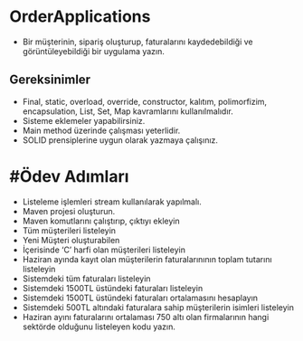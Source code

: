 # OrderApplications


* Bir müşterinin, sipariş oluşturup, faturalarını kaydedebildiği ve görüntüleyebildiği bir uygulama yazın. 
## Gereksinimler
* Final, static, overload, override, constructor, kalıtım, polimorfizim, encapsulation, List, Set, Map kavramlarını kullanılmalıdır. 
* Sisteme eklemeler yapabilirsiniz.
* Main method üzerinde çalışması yeterlidir. 
* SOLID prensiplerine uygun olarak yazmaya çalışınız. 
# #Ödev Adımları
* Listeleme işlemleri stream kullanılarak yapılmalı.
* Maven projesi oluşturun.
* Maven komutlarını çalıştırıp, çıktıyı ekleyin
* Tüm müşterileri listeleyin 
* Yeni Müşteri oluşturabilen
* İçerisinde ‘C’ harfi olan müşterileri listeleyin
* Haziran ayında kayıt olan müşterilerin faturalarınının toplam tutarını listeleyin
* Sistemdeki tüm faturaları listeleyin
* Sistemdeki 1500TL üstündeki faturaları listeleyin
* Sistemdeki 1500TL üstündeki faturaları ortalamasını hesaplayın
* Sistemdeki 500TL altındaki faturalara sahip müşterilerin isimleri listeleyin
* Haziran ayını faturalarını ortalaması 750 altı olan firmalarının hangi sektörde olduğunu listeleyen kodu yazın.
